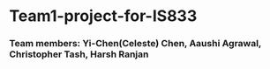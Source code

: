 # Team1-project-for-IS833
### Team members: Yi-Chen(Celeste) Chen, Aaushi Agrawal, Christopher Tash, Harsh Ranjan
 
 

